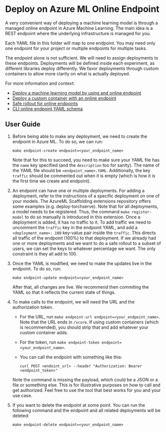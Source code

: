 # Deploy on Azure ML Online Endpoint

A very convenient way of deploying a machine learning model is through a managed online endpoint in Azure Machine Learning. The main idea is a REST endpoint where the underlying infrastructure is managed for you.

Each YAML file in this folder will map to one endpoint. You may need only one endpoint for your project or multiple endpoints for multiple tasks.

The endpoint alone is not sufficient. We will need to assign deployments to these endpoints. Deployments will be defined inside each experiment, as different libraries deploy differently. We favor deployments
through custom containers to allow more clarity on what is actually deployed.

For more information and context:
- [Deploy a machine learning model by using and online endpoint](https://docs.microsoft.com/en-us/azure/machine-learning/how-to-deploy-managed-online-endpoints)
- [Deploy a custom container with an online endpoint](https://docs.microsoft.com/en-us/azure/machine-learning/how-to-deploy-custom-container)
- [Safe rollout for online endpoints](https://docs.microsoft.com/en-us/azure/machine-learning/how-to-safely-rollout-managed-endpoints)
- [CLI online endpoint YAML schema](https://docs.microsoft.com/en-us/azure/machine-learning/reference-yaml-endpoint-online)

## User Guide

1. Before being able to make any deployment, we need to create the endpoint in Azure ML. To do so,
    we can run:

    ```make endpoint-create endpoint=<your_endpoint_name>```

    Note that for this to succeed, you need to make sure your YAML file has the `name` key specified
    (and the `description` too for sanity). The name of the YAML file should be `<endpoint_name>.YAML`. Additionally, the key `traffic` should be commented out when it is empty (which is how it is
    the first time we create and endpoint).

2. An endpoint can have one or multiple deployments. For adding a deployment, refer to the
    instructions of a specific deployment on one of your models. The AzureML Scaffolding extensions
    repository offers some examples (e.g. deploy-torchserve). Note that for all deployments, a
    model needs to be registered. Thus, the command `make register-model` to do so manually is
    introduced in this extension. Once a deployment is added, it has no traffic to it. To add
    traffic we need to uncomment the `traffic` key in the endpoint YAML, and add a
    `<deployment_name>: 100` key-value pair inside the `traffic`. This directs all traffic of the
    endpoint (100%) to that deployment. If we already had one or more deployments and we want to do
    a safe rollout to a subset of users, we can set the keys to whatever percentage we want.
    The only constraint is they all add to 100.

3. Once the YAML is modified, we need to make the updates live in the endpoint. To do so, run:

    ```make endpoint-update endpoint=<your_endpoint_name>```

    After that, all changes are live. We recommend then commiting the YAML so that it reflects the
    current state of things.

4. To make calls to the endpoint, we will need the URL and the authorization token.
    - For the URL, run `make endpoint-url endpoint=<your_endpoint_name>`. Note that the URL ends
        in `/score`. If using custom containers (which is recommended), you should strip that and
        add whatever your custom container adds.
    - For the token, run `make endpoint-token endpoint=<your_endpoint_name>`.
    - You can call the endpoint with something like this:

        ```curl POST <endoint_url> --header "Authorization: Bearer <endpoint_token>"```

    Note the command is missing the payload, which could be a JSON or a file or something else.
    This is for illustrative purposes on how to call and get authorized. Feel free to use the tool
    that best works for you and your use case.

5. If you want to delete the endpoint at some point. You can run the following command and the
    endpoint and all related deployments will be deleted:

    ```make endpoint-delete endpoint=<your_endpoint_name>```
